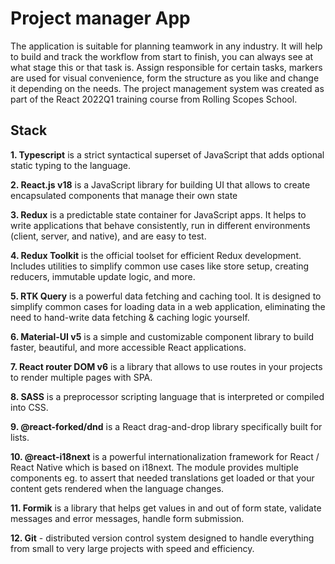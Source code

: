 # Project manager App

The application is suitable for planning teamwork in any industry. It will help to build and track the workflow from start to finish, you can always see at what stage this or that task is. Assign responsible for certain tasks, markers are used for visual convenience, form the structure as you like and change it depending on the needs. The project management system was created as part of the React 2022Q1 training course from Rolling Scopes School.

## Stack

**1. Typescript** is a strict syntactical superset of JavaScript that adds optional static typing to the language.

**2. React.js v18** is a JavaScript library for building UI that allows to create encapsulated components that manage their own state

**3. Redux** is a predictable state container for JavaScript apps. It helps to write applications that behave consistently, run in different environments (client, server, and native), and are easy to test.

**4. Redux Toolkit** is the official toolset for efficient Redux development. Includes utilities to simplify common use cases like store setup, creating reducers, immutable update logic, and more.

**5. RTK Query** is a powerful data fetching and caching tool. It is designed to simplify common cases for loading data in a web application, eliminating the need to hand-write data fetching & caching logic yourself.

**6. Material-UI v5** is a simple and customizable component library to build faster, beautiful, and more accessible React applications.

**7. React router DOM v6** is a library that allows to use routes in your projects to render multiple pages with SPA.

**8. SASS** is a preprocessor scripting language that is interpreted or compiled into CSS.

**9. @react-forked/dnd** is a React drag-and-drop library specifically built for lists.

**10. @react-i18next** is a powerful internationalization framework for React / React Native which is based on i18next. The module provides multiple components eg. to assert that needed translations get loaded or that your content gets rendered when the language changes.

**11. Formik** is a library that helps get values in and out of form state, validate messages and error messages, handle form submission.

**12. Git** - distributed version control system designed to handle everything from small to very large projects with speed and efficiency.
